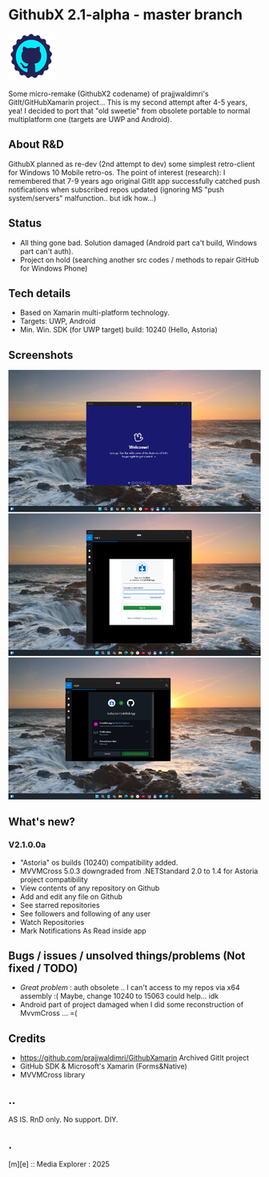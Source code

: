 # GithubX 2.1-alpha - master branch

![Logo](Images/logo.png)

Some micro-remake (GithubX2 codename) of prajjwaldimri's GitIt/GitHubXamarin project... This is my second attempt after 4-5 years, yea!  I decided to port that "old sweetie" from obsolete portable to normal multiplatform one (targets are UWP and Android). 

## About R&D
GithubX planned as re-dev (2nd attempt to dev) some simplest retro-client for Windows 10 Mobile retro-os. The point of interest (research): I remembered that 7-9 years ago original GitIt app successfully catched push notifications when subscribed repos updated (ignoring MS "push system/servers" malfunction.. but idk how...)  

## Status
- All thing gone bad. Solution damaged (Android part ca't build, Windows part can't auth).
- Project on hold (searching another src codes / methods to repair GitHub for Windows Phone)


## Tech details
- Based on Xamarin multi-platform technology. 
- Targets: UWP, Android
- Min. Win. SDK (for UWP target) build: 10240 (Hello, Astoria)

## Screenshots
![W11](Images/sshot01.png)
![W11](Images/sshot02.png)
![W11](Images/sshot03.png)


## What's new?

### V2.1.0.0a
- "Astoria" os builds (10240) compatibility added.
- MVVMCross 5.0.3 downgraded from .NETStandard 2.0 to 1.4 for Astoria project compatibility
- View contents of any repository on Github
- Add and edit any file on Github
- See starred repositories
- See followers and following of any user
- Watch Repositories
- Mark Notifications As Read inside app

## Bugs / issues / unsolved things/problems (Not fixed / TODO)
- *Great problem* : auth obsolete .. I can't access to my repos via x64 assembly :( Maybe, change 10240 to 15063 could help... idk
- Android part of project damaged when I did some reconstruction of MvvmCross … =(


## Credits
- https://github.com/prajjwaldimri/GithubXamarin Archived GitIt project 
- GitHub SDK & Microsoft's Xamarin (Forms&Native)
- MVVMCross library

## ..
AS IS. RnD only. No support. DIY.

## .
[m][e] :: Media Explorer : 2025
  

